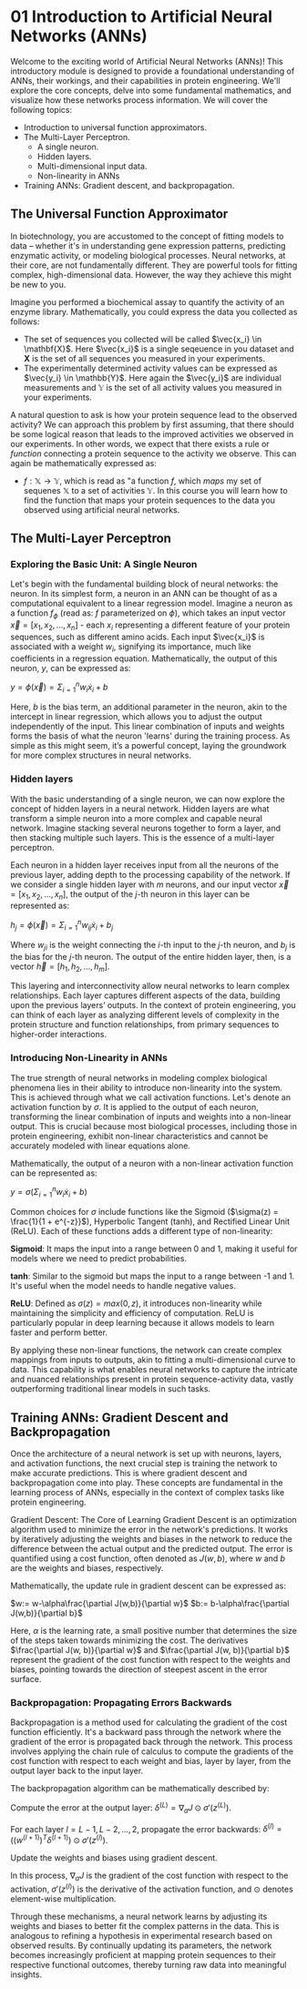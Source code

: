 # 01 Introduction to Artificial Neural Networks (ANNs)
Welcome to the exciting world of Artificial Neural Networks (ANNs)! This introductory module is designed to provide a foundational understanding of ANNs, their workings, and their capabilities in protein engineering. We'll explore the core concepts, delve into some fundamental mathematics, and visualize how these networks process information. We will cover the following topics:

- Introduction to universal function approximators.
- The Multi-Layer Perceptron.
    - A single neuron.
    - Hidden layers.
    - Multi-dimensional input data.
    - Non-linearity in ANNs
- Training ANNs: Gradient descent, and backpropagation.

## The Universal Function Approximator
In biotechnology, you are accustomed to the concept of fitting models to data – whether it's in understanding gene expression patterns, predicting enzymatic activity, or modeling biological processes. Neural networks, at their core, are not fundamentally different. They are powerful tools for fitting complex, high-dimensional data. However, the way they achieve this might be new to you.

Imagine you performed a biochemical assay to quantify the activity of an enzyme library. Mathematically, you could express the data you collected as follows:
- The set of sequences you collected will be called $\vec{x_i} \in \mathbf{X}$. Here $\vec{x_i}$ is a single seqeuence in you dataset and $\mathbf{X}$ is the set of all sequences you measured in your experiments.
- The experimentally determined activity values can be expressed as $\vec{y_i} \in \mathbb{Y}$. Here again the $\vec{y_i}$ are individual measurements and $\mathbb{Y}$ is the set of all activity values you measured in your experiments.

A natural question to ask is how your protein sequence lead to the observed activity? We can approach this problem by first assuming, that there should be some logical reason that leads to the improved activities we observed in our experiments. In other words, we expect that there exists a rule or *function* connecting a protein sequence to the activity we observe. This can again be mathematically expressed as:

- $f:\mathbb{X} \rightarrow \mathbb{Y}$, which is read as "a function $f$, which *maps* my set of sequenes $\mathbb{X}$ to a set of activities $\mathbb{Y}$. In this course you will learn how to find the function that maps your protein sequences to the data you observed using artificial neural networks.

## The Multi-Layer Perceptron

### Exploring the Basic Unit: A Single Neuron
Let's begin with the fundamental building block of neural networks: the neuron. In its simplest form, a neuron in an ANN can be thought of as a computational equivalent to a linear regression model. Imagine a neuron as a function $f_\phi$ (read as: $f$ parameterized on $\phi$), which takes an input vector $\vec{x} = [x_1, x_2, ..., x_n]$ - each $x_i$ representing a different feature of your protein sequences, such as different amino acids. Each input $\vec{x_i}$ is associated with a weight $w_i$, signifying its importance, much like coefficients in a regression equation. Mathematically, the output of this neuron, $y$, can be expressed as:

$y=\phi(\vec{x})=\Sigma_{i=1}^nw_i\dot x_i + b$

Here, $b$ is the bias term, an additional parameter in the neuron, akin to the intercept in linear regression, which allows you to adjust the output independently of the input. This linear combination of inputs and weights forms the basis of what the neuron 'learns' during the training process. As simple as this might seem, it’s a powerful concept, laying the groundwork for more complex structures in neural networks.

### Hidden layers
With the basic understanding of a single neuron, we can now explore the concept of hidden layers in a neural network. Hidden layers are what transform a simple neuron into a more complex and capable neural network. Imagine stacking several neurons together to form a layer, and then stacking multiple such layers. This is the essence of a multi-layer perceptron.

Each neuron in a hidden layer receives input from all the neurons of the previous layer, adding depth to the processing capability of the network. If we consider a single hidden layer with $m$ neurons, and our input vector $\vec{x} = [x_1, x_2, ..., x_n]$, the output of the $j$-th neuron in this layer can be represented as:

$h_j=\phi(\vec{x})=\Sigma_{i=1}^n w_{ij} \dot x_i + b_j$

Where $w_{ji}$ is the weight connecting the $i$-th input to the $j$-th neuron, and $b_j$ is the bias for the $j$-th neuron. The output of the entire hidden layer, then, is a vector $\vec{h} = [h_1, h_2, ..., h_m]$.

This layering and interconnectivity allow neural networks to learn complex relationships. Each layer captures different aspects of the data, building upon the previous layers’ outputs. In the context of protein engineering, you can think of each layer as analyzing different levels of complexity in the protein structure and function relationships, from primary sequences to higher-order interactions.

### Introducing Non-Linearity in ANNs
The true strength of neural networks in modeling complex biological phenomena lies in their ability to introduce non-linearity into the system. This is achieved through what we call activation functions. Let's denote an activation function by $\sigma$. It is applied to the output of each neuron, transforming the linear combination of inputs and weights into a non-linear output. This is crucial because most biological processes, including those in protein engineering, exhibit non-linear characteristics and cannot be accurately modeled with linear equations alone.

Mathematically, the output of a neuron with a non-linear activation function can be represented as:

$y=\sigma(\Sigma_{i=1}^n w_i \dot x_i + b)$

Common choices for $\sigma$ include functions like the Sigmoid ($\sigma(z) = \frac{1}{1 + e^{-z}}$), Hyperbolic Tangent (tanh), and Rectified Linear Unit (ReLU). Each of these functions adds a different type of non-linearity:

**Sigmoid**: It maps the input into a range between 0 and 1, making it useful for models where we need to predict probabilities.

**tanh**: Similar to the sigmoid but maps the input to a range between -1 and 1. It's useful when the model needs to handle negative values.

**ReLU**: Defined as $\sigma(z) = max(0, z)$, it introduces non-linearity while maintaining the simplicity and efficiency of computation. ReLU is particularly popular in deep learning because it allows models to learn faster and perform better.

By applying these non-linear functions, the network can create complex mappings from inputs to outputs, akin to fitting a multi-dimensional curve to data. This capability is what enables neural networks to capture the intricate and nuanced relationships present in protein sequence-activity data, vastly outperforming traditional linear models in such tasks.

## Training ANNs: Gradient Descent and Backpropagation
Once the architecture of a neural network is set up with neurons, layers, and activation functions, the next crucial step is training the network to make accurate predictions. This is where gradient descent and backpropagation come into play. These concepts are fundamental in the learning process of ANNs, especially in the context of complex tasks like protein engineering.

Gradient Descent: The Core of Learning
Gradient Descent is an optimization algorithm used to minimize the error in the network's predictions. It works by iteratively adjusting the weights and biases in the network to reduce the difference between the actual output and the predicted output. The error is quantified using a cost function, often denoted as $J(w, b)$, where $w$ and $b$ are the weights and biases, respectively.

Mathematically, the update rule in gradient descent can be expressed as:

$w:= w-\alpha\frac{\partial J(w,b)}{\partial w}$
$b:= b-\alpha\frac{\partial J(w,b)}{\partial b}$

Here, $\alpha$ is the learning rate, a small positive number that determines the size of the steps taken towards minimizing the cost. The derivatives $\frac{\partial J(w, b)}{\partial w}$ and $\frac{\partial J(w, b)}{\partial b}$ represent the gradient of the cost function with respect to the weights and biases, pointing towards the direction of steepest ascent in the error surface.

### Backpropagation: Propagating Errors Backwards
Backpropagation is a method used for calculating the gradient of the cost function efficiently. It's a backward pass through the network where the gradient of the error is propagated back through the network. This process involves applying the chain rule of calculus to compute the gradients of the cost function with respect to each weight and bias, layer by layer, from the output layer back to the input layer.

The backpropagation algorithm can be mathematically described by:

Compute the error at the output layer: $\delta^{(L)} = \nabla_a J \odot \sigma'(z^{(L)})$.

For each layer $l = L-1, L-2, ..., 2$, propagate the error backwards: $\delta^{(l)} = ((w^{(l+1)})^T \delta^{(l+1)}) \odot \sigma'(z^{(l)})$.

Update the weights and biases using gradient descent.

In this process, $\nabla_a J$ is the gradient of the cost function with respect to the activation, $\sigma'(z^{(l)})$ is the derivative of the activation function, and $\odot$ denotes element-wise multiplication.

Through these mechanisms, a neural network learns by adjusting its weights and biases to better fit the complex patterns in the data. This is analogous to refining a hypothesis in experimental research based on observed results. By continually updating its parameters, the network becomes increasingly proficient at mapping protein sequences to their respective functional outcomes, thereby turning raw data into meaningful insights.
